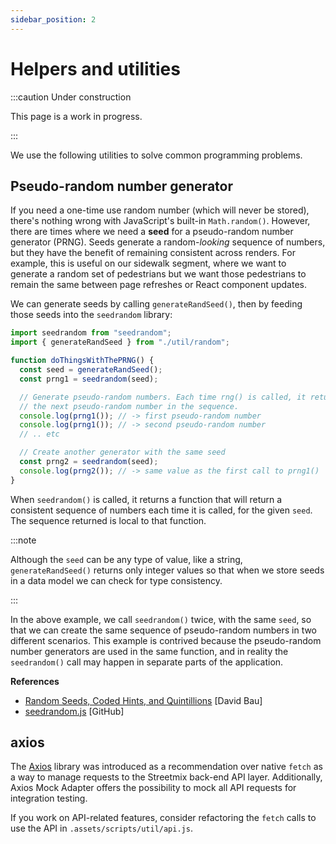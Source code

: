```yaml
---
sidebar_position: 2
---
```


# Helpers and utilities

:::caution Under construction

This page is a work in progress.

:::

We use the following utilities to solve common programming problems.

## Pseudo-random number generator

If you need a one-time use random number (which will never be stored), there's nothing wrong with JavaScript's built-in `Math.random()`. However, there are times where we need a **seed** for a pseudo-random number generator (PRNG). Seeds generate a random-_looking_ sequence of numbers, but they have the benefit of remaining consistent across renders. For example, this is useful on our sidewalk segment, where we want to generate a random set of pedestrians but we want those pedestrians to remain the same between page refreshes or React component updates.

We can generate seeds by calling `generateRandSeed()`, then by feeding those seeds into the `seedrandom` library:

```js title="random-example.js"
import seedrandom from "seedrandom";
import { generateRandSeed } from "./util/random";

function doThingsWithThePRNG() {
  const seed = generateRandSeed();
  const prng1 = seedrandom(seed);

  // Generate pseudo-random numbers. Each time rng() is called, it returns
  // the next pseudo-random number in the sequence.
  console.log(prng1()); // -> first pseudo-random number
  console.log(prng1()); // -> second pseudo-random number
  // .. etc

  // Create another generator with the same seed
  const prng2 = seedrandom(seed);
  console.log(prng2()); // -> same value as the first call to prng1()
}
```

When `seedrandom()` is called, it returns a function that will return a consistent sequence of numbers each time it is called, for the given `seed`. The sequence returned is local to that function.

:::note

Although the `seed` can be any type of value, like a string, `generateRandSeed()` returns only integer values so that when we store seeds in a data model we can check for type consistency.

:::

In the above example, we call `seedrandom()` twice, with the same `seed`, so that we can create the same sequence of pseudo-random numbers in two different scenarios. This example is contrived because the pseudo-random number generators are used in the same function, and in reality the `seedrandom()` call may happen in separate parts of the application.

**References**

- [Random Seeds, Coded Hints, and Quintillions](http://davidbau.com/archives/2010/01/30/random_seeds_coded_hints_and_quintillions.html) [David Bau]
- [seedrandom.js](https://github.com/davidbau/seedrandom) [GitHub]

## axios

The [Axios](https://github.com/axios/axios) library was introduced as a recommendation over native `fetch` as a way to manage requests to the Streetmix back-end API layer. Additionally, Axios Mock Adapter offers the possibility to mock all API requests for integration testing.

If you work on API-related features, consider refactoring the `fetch` calls to use the API in `.assets/scripts/util/api.js`.
